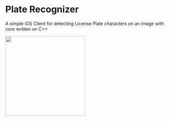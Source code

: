# Plate Recognizer

 A simple iOS Client for detecting License Plate characters on an image with core written on C++

  <img src="https://media.giphy.com/media/3o7TKtntLQwWJzVbiM/source.gif" width="250">
